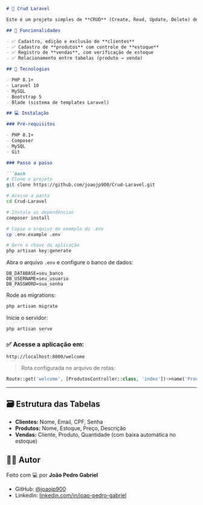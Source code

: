  
 

````markdown
# 🧩 Crud Laravel

Este é um projeto simples de **CRUD** (Create, Read, Update, Delete) desenvolvido com o framework **Laravel**, ideal para estudos e aplicações iniciais com PHP moderno, Blade, Eloquent ORM e rotas web. O sistema permite o gerenciamento de **clientes**, **produtos** e **vendas**, incluindo controle de estoque automático.

## 🚀 Funcionalidades

- ✅ Cadastro, edição e exclusão de **clientes**
- ✅ Cadastro de **produtos** com controle de **estoque**
- ✅ Registro de **vendas**, com verificação de estoque
- ✅ Relacionamento entre tabelas (produto → venda)

## 🧱 Tecnologias

- PHP 8.1+
- Laravel 10
- MySQL
- Bootstrap 5
- Blade (sistema de templates Laravel)

## 💻 Instalação

### Pré-requisitos

- PHP 8.1+
- Composer
- MySQL
- Git

### Passo a passo

```bash
# Clone o projeto
git clone https://github.com/joaojp900/Crud-Laravel.git

# Acesse a pasta
cd Crud-Laravel

# Instale as dependências
composer install

# Copie o arquivo de exemplo do .env
cp .env.example .env

# Gere a chave da aplicação
php artisan key:generate
````

Abra o arquivo `.env` e configure o banco de dados:

```dotenv
DB_DATABASE=seu_banco
DB_USERNAME=seu_usuario
DB_PASSWORD=sua_senha
```

Rode as migrations:

```bash
php artisan migrate
```

Inicie o servidor:

```bash
php artisan serve
```

### ✅ Acesse a aplicação em:

```
http://localhost:8000/welcome
```

> Rota configurada no arquivo de rotas:

```php
Route::get('welcome', [ProdutosController::class, 'index'])->name('Produtos.welcome');
```

---

## 🗃️ Estrutura das Tabelas

* **Clientes:** Nome, Email, CPF, Senha
* **Produtos:** Nome, Estoque, Preço, Descrição
* **Vendas:** Cliente, Produto, Quantidade (com baixa automática no estoque)

## 🙋‍♂️ Autor

Feito com 💻 por **João Pedro Gabriel**

* GitHub: [@joaojp900](https://github.com/joaojp900)
* LinkedIn: [linkedin.com/in/joao-pedro-gabriel](https://www.linkedin.com/in/joao-pedro-gabriel)

```

 
